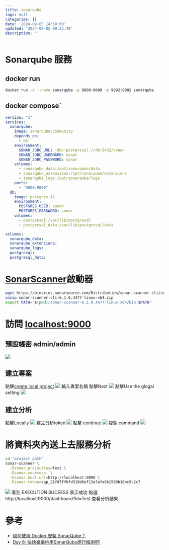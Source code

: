 ```yaml
---
title: sonarqube
tags: null
categories: []
date: '2024-09-05 14:50:00'
updated: '2024-09-05 09:25:48'
description: ''
---
```

# Sonarqube 服務
## docker run
``` bash
docker run -d --name sonarqube -p 9000:9000 -p 9092:9092 sonarqube
```
## docker compose`
```yaml
version: "3"
services:
  sonarqube:
    image: sonarqube:community
    depends_on:
      - db
    environment:
      SONAR_JDBC_URL: jdbc:postgresql://db:5432/sonar
      SONAR_JDBC_USERNAME: sonar
      SONAR_JDBC_PASSWORD: sonar
    volumes:
      - sonarqube_data:/opt/sonarqube/data
      - sonarqube_extensions:/opt/sonarqube/extensions
      - sonarqube_logs:/opt/sonarqube/logs
    ports:
      - "9000:9000"
  db:
    image: postgres:12
    environment:
      POSTGRES_USER: sonar
      POSTGRES_PASSWORD: sonar
    volumes:
      - postgresql:/var/lib/postgresql
      - postgresql_data:/var/lib/postgresql/data

volumes:
  sonarqube_data:
  sonarqube_extensions:
  sonarqube_logs:
  postgresql:
  postgresql_data:
```

# [SonarScanner](https://docs.sonarsource.com/sonarqube/9.9/analyzing-source-code/scanners/sonarscanner/)啟動器 
 <!-- more -->
 ``` bash
wget https://binaries.sonarsource.com/Distribution/sonar-scanner-cli/sonar-scanner-cli-6.1.0.4477-linux-x64.zip
unzip sonar-scanner-cli-6.1.0.4477-linux-x64.zip
export PATH="$(pwd)/sonar-scanner-6.1.0.4477-linux-x64/bin:$PATH"
```

# 訪問 [localhost:9000](http://localhost:9000)
## 預設帳密 admin/admin 
![](/images/20240905135340.png)
## 建立專案 
點擊[create local project](http://localhost:9000/tutorials?id=Test&selectedTutorial=local)
![](/images/20240905135413.png)
輸入專案名稱 點擊Next
![](/images/20240905135503.png)
點擊Use the glogal setting
![](/images/20240905135545.png)
## 建立分析
點擊Locally
![](/images/20240905135622.png)
建立分析token
![](/images/20240905135659.png)
點擊 continue
![](/images/20240905135735.png)
複製 command
![](/images/20240905143201.png)
# 將資料夾內送上去服務分析
``` bash
cd "project path"
sonar-scanner \
  -Dsonar.projectKey=Test \
  -Dsonar.sources=. \
  -Dsonar.host.url=http://localhost:9000 \
  -Dsonar.token=sqp_21fd7ffbfd319d6ef13a7afa8b1598b164c5c2c7
```

![](/images/20240905144822.png)
看到 EXECUTION SUCEESS 表示成功
點選 http://localhost:9000/dashboard?id=Test 查看分析結果

# 參考
- [如何使用 Docker 安裝 SonarQube？](https://old-oomusou.goodjack.tw/sonarqube/docker/)
-  [Day 8: 快快樂樂地用SonarQube進行檢測吧!](https://ithelp.ithome.com.tw/articles/10294624)